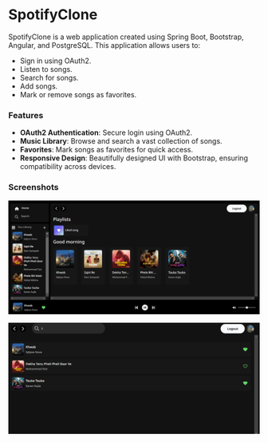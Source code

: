 # SpotifyClone

SpotifyClone is a web application created using Spring Boot, Bootstrap, Angular, and PostgreSQL. This application allows users to:

- Sign in using OAuth2.
- Listen to songs.
- Search for songs.
- Add songs.
- Mark or remove songs as favorites.

### Features

- **OAuth2 Authentication**: Secure login using OAuth2.
- **Music Library**: Browse and search a vast collection of songs.
- **Favorites**: Mark songs as favorites for quick access.
- **Responsive Design**: Beautifully designed UI with Bootstrap, ensuring compatibility across devices.

### Screenshots

![Image1](frontend/src/assets/S-1.png)

![Image2](frontend/src/assets/S-2.png)


